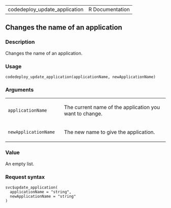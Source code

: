 <table style="width: 100%;">
<tbody>
<tr class="odd">
<td>codedeploy_update_application</td>
<td style="text-align: right;">R Documentation</td>
</tr>
</tbody>
</table>

## Changes the name of an application

### Description

Changes the name of an application.

### Usage

    codedeploy_update_application(applicationName, newApplicationName)

### Arguments

<table>
<colgroup>
<col style="width: 35%" />
<col style="width: 65%" />
</colgroup>
<tbody>
<tr class="odd">
<td><code
id="codedeploy_update_application_:_applicationName">applicationName</code></td>
<td><p>The current name of the application you want to change.</p></td>
</tr>
<tr class="even">
<td><code
id="codedeploy_update_application_:_newApplicationName">newApplicationName</code></td>
<td><p>The new name to give the application.</p></td>
</tr>
</tbody>
</table>

### Value

An empty list.

### Request syntax

    svc$update_application(
      applicationName = "string",
      newApplicationName = "string"
    )
